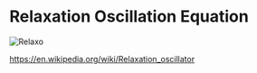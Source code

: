 # Relaxation Oscillation Equation

![Relaxo](http://hyperphysics.phy-astr.gsu.edu/hbase/Electronic/ietron/Relaxo.png)

https://en.wikipedia.org/wiki/Relaxation_oscillator